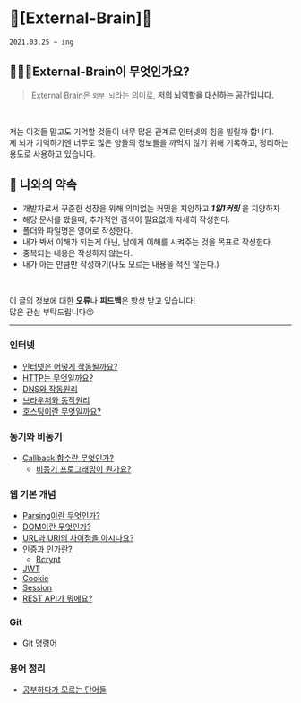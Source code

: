 # 🧠[External-Brain]🧠
`2021.03.25 ~ ing`
## 🙋🏻‍♂️External-Brain이 무엇인가요?
> External Brain은 `외부 뇌`라는 의미로, **저의 뇌역할을 대신하는 공간입니다.**<br>
<br>

저는 이것들 말고도 기억할 것들이 너무 많은 관계로 인터넷의 힘을 빌릴까 합니다.<br>
제 뇌가 기억하기엔 너무도 많은 양들의 정보들을 까먹지 않기 위해 기록하고, 정리하는 용도로 사용하고 있습니다.<br>


## 🤙 나와의 약속
- 개발자로서 꾸준한 성장을 위해 의미없는 커밋을 지양하고 ***1일1커밋*** 을 지양하자
- 해당 문서를 봤을때, 추가적인 검색이 필요없게 자세히 작성한다.
- 폴더와 파일명은 영어로 작성한다.
- 내가 봐서 이해가 되는게 아닌, 남에게 이해를 시켜주는 것을 목표로 작성한다.
- 중복되는 내용은 작성하지 않는다.
- 내가 아는 만큼만 작성하기(나도 모르는 내용을 적진 않는다.)
<br>

이 글의 정보에 대한 **오류**나 **피드백**은 항상 받고 있습니다!<br>
많은 관심 부탁드립니다😛
<br>

---
### 인터넷
- [인터넷은 어떻게 작동될까요?](Internet/internet/Internet.md)<br>
- [HTTP는 무엇일까요?](Internet/HTTP/http.md)<br>
- [DNS와 작동원리](Internet/DNS/DNS.md)<br>
- [브라우저와 동작원리](Internet/Browser/Browser.md)<br>
- [호스팅이란 무엇일까요?](Internet/Hosting/hosting.md)<br>
### 동기와 비동기
- [Callback 함수란 무엇인가?](Async/Callback/callback.md)<br>
    - [비동기 프로그래밍이 뭔가요?](Async/Async/Async.md)<br>
### 웹 기본 개념
- [Parsing이란 무엇인가?](WEB/Parsing/Parsing.md)<br>
- [DOM이란 무엇인가?](WEB/DOM/DOM.md)<br>
- [URL과 URI의 차이점을 아시나요?](WEB/URI/uri.md)<br>
- [인증과 인가란?](WEB/Auth/auth.md)<br>
    - [Bcrypt](WEB/Auth/Bcrypt.md)<br>
- [JWT](WEB/Auth/Save_State/JWT.md)<br>
- [Cookie](WEB/Auth/Save_State/Cookie.md)<br>
- [Session](WEB/Auth/Save_State/Session.md)<br>
- [REST API가 뭐에요?](WEB/API/REST.md)
### Git
- [Git 명령어](Git/git_command.md)
### 용어 정리
- [공부하다가 모르는 단어들](ETC/ETC.md)
